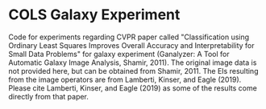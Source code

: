 # COLS Galaxy Experiment
Code for experiments regarding CVPR paper called "Classification using Ordinary Least Squares Improves Overall Accuracy and Interpretability for Small Data Problems" for galaxy experiment (Ganalyzer: A Tool for Automatic Galaxy Image Analysis, Shamir, 2011). The original image data is not provided here, but can be obtained from Shamir, 2011. The EIs resulting from the image operators are from Lamberti, Kinser, and Eagle (2019).  Please cite Lamberti, Kinser, and Eagle (2019) as some of the results come directly from that paper.
